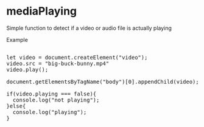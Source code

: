 # mediaPlaying
Simple function to detect if a video or audio file is actually playing

Example

<pre>

let video = document.createElement("video");
video.src = "big-buck-bunny.mp4"
video.play();

document.getElementsByTagName("body")[0].appendChild(video);

if(video.playing === false){
  console.log("not playing");
}else{
  console.log("playing");
}

</pre>
